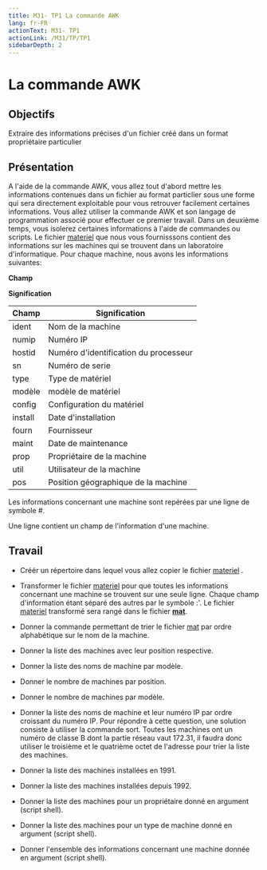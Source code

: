 ```yaml
---
title: M31- TP1 La commande AWK
lang: fr-FR
actionText: M31- TP1 
actionLink: /M31/TP/TP1
sidebarDepth: 2	
---
```


# La commande AWK


  

## Objectifs

Extraire des informations précises d'un fichier créé dans un format propriétaire particulier

## Présentation

A l'aide de la commande AWK, vous allez tout d'abord mettre les informations contenues dans un fichier au format particlier sous une forme qui sera directement exploitable pour vous retrouver facilement certaines informations. Vous allez utiliser la commande AWK et son langage de programmation associé pour effectuer ce premier travail. Dans un deuxième temps, vous isolerez certaines informations à l'aide de commandes ou scripts. Le fichier [materiel](data/materiel) que nous vous fournisssons contient des informations sur les machines qui se trouvent dans un laboratoire d'informatique. Pour chaque machine, nous avons les informations suivantes:  

 **Champ**

**Signification**

|Champ|Signification|
|--- |--- |
|ident|Nom de la machine|
|numip|Numéro IP|
|hostid|Numéro d'identification du processeur|
|sn|Numéro de serie|
|type|Type de matériel|
|modèle|modèle de matériel|
|config|Configuration du matériel|
|install|Date d'installation|
|fourn|Fournisseur|
|maint|Date de maintenance|
|prop|Propriétaire de la machine|
|util|Utilisateur de la machine|
|pos|Position géographique de la machine|

Les informations concernant une machine sont repérées par une ligne de symbole #.  
  
Une ligne contient un champ de l'information d'une machine.

## Travail

- Créér un répertoire dans lequel vous allez copier le fichier [materiel](data/materiel) .  

  

- Transformer le fichier [materiel](data/materiel) pour que toutes les informations concernant une machine se trouvent sur une seule ligne. Chaque champ d'information étant séparé des autres par le symbole :'. Le fichier [materiel](data/materiel) transformé sera rangé dans le fichier **[mat](data/mat)**.

  

- Donner la commande permettant de trier le fichier [mat](data/mat) par ordre alphabétique sur le nom de la machine.

  

- Donner la liste des machines avec leur position respective.

  

- Donner la liste des noms de machine par modèle.

  

- Donner le nombre de machines par position.

  

- Donner le nombre de machines par modèle.

  

- Donner la liste des noms de machine et leur numéro IP par ordre croissant du numéro IP. Pour répondre à cette question, une solution consiste à utiliser la commande sort. Toutes les machines ont un numéro de classe B dont la partie réseau vaut 172.31, il faudra donc utiliser le troisième et le quatrième octet de l'adresse pour trier la liste des machines.

  

- Donner la liste des machines installées en 1991.

  

- Donner la liste des machines installées depuis 1992.

  

- Donner la liste des machines pour un propriétaire donné en argument (script shell).

  

- Donner la liste des machines pour un type de machine donné en argument (script shell).

  

- Donner l'ensemble des informations concernant une machine donnée en argument (script shell).